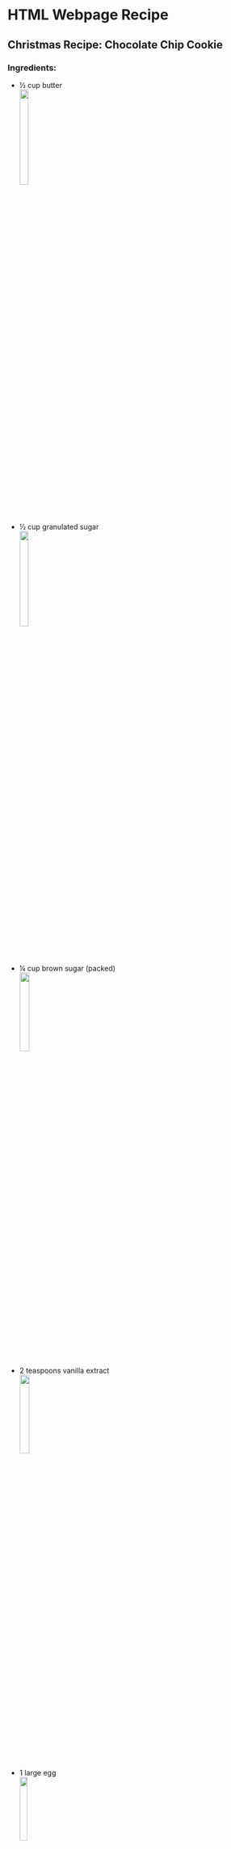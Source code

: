 <h1> HTML Webpage Recipe </h1>
<h2> Christmas Recipe: Chocolate Chip Cookie </h2> 
  
  
<h3> Ingredients:  </h3>
  
<ul>
  <li> ½ cup butter </li>
  <img src= "https://www.errenskitchen.com/wp-content/uploads/2018/02/butter-sticks.jpg" width= "19%" height= "22%" />
  <li> ½ cup granulated sugar </li>
  <img src= "https://pics.drugstore.com/prodimg/447641/900.jpg" width= "19%" height= "22%" />
  <li> ¼ cup brown sugar (packed)</li>
  <img src= "https://www.verywellfit.com/thmb/RYi8GxD6RqN2-HkFfkFxA4m2V4I=/500x350/filters:no_upscale():max_bytes(150000):strip_icc()/GettyImages-1143336057-1d694377e72246db840dab7326dd4ad2.jpg" width= "20%" height= "20%" />
  <li> 2 teaspoons vanilla extract </li>
  <img src= "https://d1e3z2jco40k3v.cloudfront.net/-/media/project/oneweb/clubhouseca/products/ch_vanilla_extract-400x400.png?rev=7af81df64e254d1d87bfb6c4277fadfc&vd=20210811T181457Z&hash=9A5FFC875D29CD94BC2B6035826392E6" width= "20%" height= "20%" />
  <li> 1 large egg </li>                 
  <img src= "https://static01.nyt.com/images/2019/02/05/world/05egg/15xp-egg-promo-superJumbo-v2.jpg" width= "18%" height= "18%" /> 
  <li> 1 ¾ cups all-purpose flour </li>
  <img src= "https://m.media-amazon.com/images/I/81RakgEo06L._SY679_.jpg" width= "19%" height= "16%" />
  <li> ½ teaspoon baking soda </li>
  <img src= "https://i5.walmartimages.com/asr/59d7be36-7e55-43fd-a2ea-1170b8ca7770_1.f6a683aeeff70c74809728c19c429ddd.jpeg" width= "19%" height= "22%" />
  <li> ½ teaspoon kosher salt </li>
  <img src= "https://www.ubuy.com.pr/productimg/?image=aHR0cHM6Ly9tLm1lZGlhLWFtYXpvbi5jb20vaW1hZ2VzL0kvNjFpeXo1RXNmeUwuX1NMMTUwMF8uanBn.jpg" width= "19%" height= "22%" />
  <li> 1 cup semisweet chocolate chips </li>
  <img scr= "https://www.gbsonlinestore.com/web/image/product.product/21180/image" width= "19%" height= "22%" />  
<ul> 
  
  
<h3> Steps: <h3>
  
<ol> 
  <li> Preheat the oven to 350 F </li>
  <li> Microwave the butter for about 40 seconds </li>
  <li> mix butter with the sugars until well-combined </li>
  <li> Stir in vanilla and egg </li>
  <li> Add the flour, baking soda, and salt </li>
  <li> Mix dough until just combined. Dough should be soft and a little sticky but not overly sticky </li> 
  <li> Stir in chocolate chips </li>
  <li> Scoop out 1.5 tablespoons of dough (medium cookie scoop) and place 2 inches apart on baking sheet </li>
  <li> Bake for 7-10 minutes, or until cookies are set. They will be puffy and still look a little underbaked in the middle </li>
<ol>
